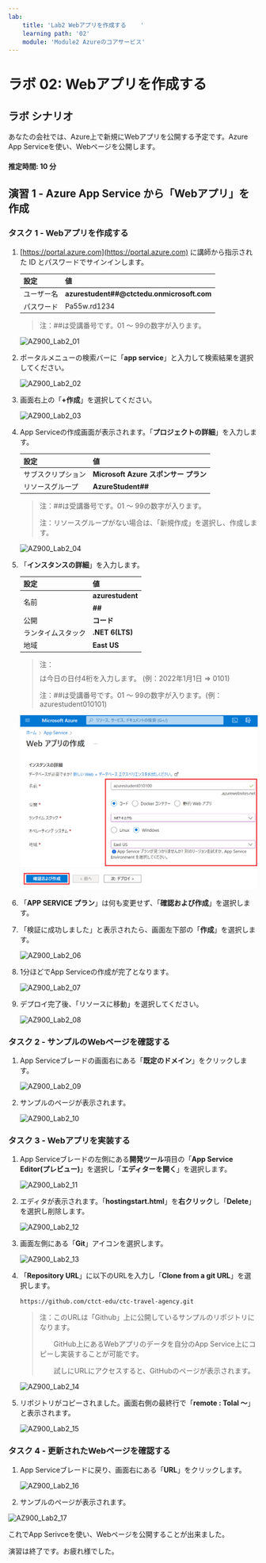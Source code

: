 ```yaml
---
lab:
    title: 'Lab2 Webアプリを作成する	'
    learning path: '02'
    module: 'Module2 Azureのコアサービス'
---
```


# ラボ 02: Webアプリを作成する

## ラボ シナリオ

あなたの会社では、Azure上で新規にWebアプリを公開する予定です。Azure App Serviceを使い、Webページを公開します。



#### 推定時間: 10 分

## 演習 1 - Azure App Service から「Webアプリ」を作成

### タスク 1 - Webアプリを作成する

1. [https://portal.azure.com](https://portal.azure.com) に講師から指示された ID とパスワードでサインインします。

     | 設定       | 値                                         |
     | ---------- | ------------------------------------------ |
     | ユーザー名 | **azurestudent##@ctctedu.onmicrosoft.com** |
     | パスワード | Pa55w.rd1234                               |

     > 注：##は受講番号です。01 ～ 99の数字が入ります。

     ![AZ900_Lab2_01](./media/AZ900_Lab2_01.BMP)

     

2. ポータルメニューの検索バーに「**app service**」と入力して検索結果を選択してください。

     ![AZ900_Lab2_02](./media/AZ900_Lab2_02.BMP)

       

3. 画面右上の「**+作成**」を選択してください。

     ![AZ900_Lab2_03](./media/AZ900_Lab2_03.BMP)

     

4. App Serviceの作成画面が表示されます。「**プロジェクトの詳細**」を入力します。

     | 設定               | 値                                    |
     | ------------------ | ------------------------------------- |
     | サブスクリプション | **Microsoft Azure スポンサー プラン** |
     | リソースグループ   | **AzureStudent##**                    |

     > 注：##は受講番号です。01 ～ 99の数字が入ります。
     >
     > 注：リソースグループがない場合は、「新規作成」を選択し、作成します。

     ![AZ900_Lab2_04](./media/AZ900_Lab2_04.BMP)

     

5. 「**インスタンスの詳細**」を入力します。

     | 設定               | 値                     |
     | ------------------ | ---------------------- |
     | 名前               | **azurestudent$$$$##** |
     | 公開               | **コード**             |
     | ランタイムスタック | **.NET 6(LTS)**        |
     | 地域               | **East US**            |

     > 注：$$$$は今日の日付4桁を入力します。 (例：2022年1月1日  ⇒ 0101)
     >
     > 注：##は受講番号です。01 ～ 99の数字が入ります。(例：azurestudent010101)

     ![AZ900_Lab2_05](./media/AZ900_Lab2_05.BMP)

     

6. 「**APP SERVICE プラン**」は何も変更せず、「**確認および作成**」を選択します。

     

7. 「検証に成功しました」と表示されたら、画面左下部の「**作成**」を選択します。

     ![AZ900_Lab2_06](./media/AZ900_Lab2_06.BMP)

     

8. 1分ほどでApp Serviceの作成が完了となります。

     ![AZ900_Lab2_07](./media/AZ900_Lab2_07.BMP)

       

9. デプロイ完了後、「リソースに移動」を選択してください。

   ![AZ900_Lab2_08](./media/AZ900_Lab2_08.BMP)
   
     



### タスク 2 - サンプルのWebページを確認する

1. App Serviceブレードの画面右にある「**既定のドメイン**」をクリックします。

   ![AZ900_Lab2_09](./media/AZ900_Lab2_09.BMP)

   

2. サンプルのページが表示されます。

   ![AZ900_Lab2_10](./media/AZ900_Lab2_10.BMP)
   
   

### タスク 3 - Webアプリを実装する

1. App Serviceブレードの左側にある**開発ツール**項目の「**App Service Editor(プレビュー)**」を選択し「**エディターを開く**」を選択します。

    ![AZ900_Lab2_11](./media/AZ900_Lab2_11.BMP)

   

2. エディタが表示されます。「**hostingstart.html**」を**右クリック**し「**Delete**」を選択し削除します。

   ![AZ900_Lab2_12](./media/AZ900_Lab2_12.BMP)
   
   

5. 画面左側にある「**Git**」アイコンを選択します。

   ![AZ900_Lab2_13](./media/AZ900_Lab2_13.BMP)
   
   
   
5. 「**Repository URL**」に以下のURLを入力し「**Clone from a git URL**」を選択します。

   ```
   https://github.com/ctct-edu/ctc-travel-agency.git
   ```
   
   > 注：このURLは「Github」上に公開しているサンプルのリポジトリになります。
   >
   > 　　GitHub上にあるWebアプリのデータを自分のApp Service上にコピーし実装することが可能です。
   >
   > 　　試しにURLにアクセスすると、GitHubのページが表示されます。
   
   ![AZ900_Lab2_14](./media/AZ900_Lab2_14.BMP)
   
   
   
5. リポジトリがコピーされました。画面右側の最終行で「**remote : Tolal ～**」と表示されます。

   ![AZ900_Lab2_15](./media/AZ900_Lab2_15.BMP)
   
     

### タスク 4 - 更新されたWebページを確認する

1. App Serviceブレードに戻り、画面右にある「**URL**」をクリックします。

   ![AZ900_Lab2_16](./media/AZ900_Lab2_16.BMP)

   

2. サンプルのページが表示されます。

![AZ900_Lab2_17](./media/AZ900_Lab2_17.BMP)



これでApp Serivceを使い、Webページを公開することが出来ました。

演習は終了です。お疲れ様でした。
